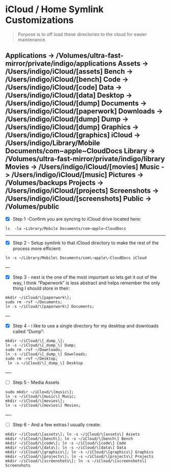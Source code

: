 iCloud / Home Symlink Customizations
===================================================
> Purpose is to off load these directories to the cloud for easier maintenance.

Applications -> /Volumes/ultra-fast-mirror/private/indigo/applications
Assets -> /Users/indigo/iCloud/[assets]
Bench -> /Users/indigo/iCloud/[bench]
Code -> /Users/indigo/iCloud/[code]
Data -> /Users/indigo/iCloud/[data]
Desktop -> /Users/indigo/iCloud/[dump]
Documents -> /Users/indigo/iCloud/[paperwork]
Downloads -> /Users/indigo/iCloud/[dump]
Dump -> /Users/indigo/iCloud/[dump]
Graphics -> /Users/indigo/iCloud/[graphics]
iCloud -> /Users/indigo/Library/Mobile Documents/com~apple~CloudDocs
Library -> /Volumes/ultra-fast-mirror/private/indigo/library
Movies -> /Users/indigo/iCloud/[movies]
Music -> /Users/indigo/iCloud/[music]
Pictures -> /Volumes/backups
Projects -> /Users/indigo/iCloud/[projects]
Screenshots -> /Users/indigo/iCloud/[screenshots]
Public -> /Volumes/public
---

- [x] Step 1 -Confirm you are syncing to iCloud drive located here:
```
ls  -la ~Library/Mobile Documents/com~apple~CloudDocs
```
---
- [x] Step 2 - Setup symlink to that iCloud directory to make the rest of the process more efficient:
```
ln -s ~/Library/Mobile\ Documents/com\~apple\~CloudDocs iCloud
```
—
- [x] Step 3 - next is the one of the most important so lets get it out of the way, I think “Paperwork” is less abstract and helps remember the only thing I should store in their:
```
mkdir ~/iCloud/\[paperwork\];
sudo rm -rvf ~/Documents;  
ln -s ~/iCloud/\[paperwork\] Documents;
```
—
- [x] Step 4 - i like to use a single directory for my desktop and downloads called “Dump”:
```
mkdir ~/iCloud/\[_dump_\];
ln -s ~/iCloud/\[_dump_\] Dump;
sudo rm -rvf ~/Downloads;
ln -s ~/iCloud/\[_dump_\] Downloads;
sudo rm -rvf ~/Desktop;
 ln -s ~/iCloud/\[_dump_\] Desktop
```
—-
- [ ] Step 5 - Media Assets
```
sudo mkdir ~/iCloud/\[music\];
ln -s ~/iCloud/\[music\] Music;
mkdir ~/iCloud/\[movies\];
ln -s ~/iCloud/\[movies\] Movies;
```
—-
- [ ] Step 6 - And a few extras I usually create:
```
mkdir ~/iCloud/\[assets\]; ln -s ~/iCloud/\[assets\] Assets
mkdir ~/iCloud/\[bench\]; ln -s ~/iCloud/\[bench\] Bench
mkdir ~/iCloud/\[code\]; ln -s ~/iCloud/\[code\] Code
mkdir ~/iCloud/\[data\]; ln -s ~/iCloud/\[data\] Data
mkdir ~/iCloud/\[graphics\]; ln -s ~/iCloud/\[graphics\] Graphics
mkdir ~/iCloud/\[projects\]; ln -s ~/iCloud/\[projects\] Projects
mkdir ~/iCloud/\[screenshots\]; ln -s ~/iCloud/\[screenshots\] Screenshots
```
